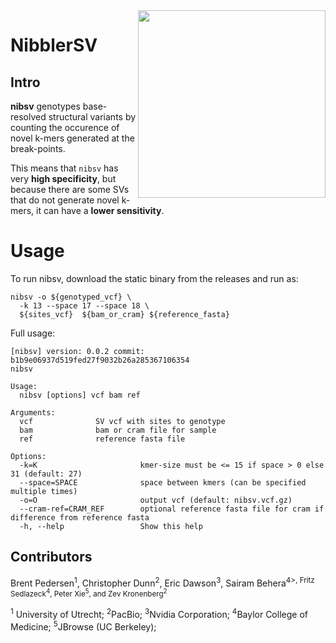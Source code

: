 <img align="right" width="300" height="300" src="https://github.com/collaborativebioinformatics/nibSV/blob/main/SVNibbler.png">

# NibblerSV
## Intro 

**nibsv** genotypes base-resolved structural variants by counting the occurence of
novel k-mers generated at the break-points.

This means that `nibsv` has very **high specificity**, but because there are
some SVs that do not generate novel k-mers, it can have a **lower
sensitivity**.

# Usage

To run nibsv, download the static binary from the releases and run as:
```
nibsv -o ${genotyped_vcf} \
  -k 13 --space 17 --space 18 \
  ${sites_vcf}  ${bam_or_cram} ${reference_fasta}
```

Full usage:
```
[nibsv] version: 0.0.2 commit: b1b9e06937d519fed27f9032b26a285367106354
nibsv

Usage:
  nibsv [options] vcf bam ref

Arguments:
  vcf              SV vcf with sites to genotype
  bam              bam or cram file for sample
  ref              reference fasta file

Options:
  -k=K                       kmer-size must be <= 15 if space > 0 else 31 (default: 27)
  --space=SPACE              space between kmers (can be specified multiple times)
  -o=O                       output vcf (default: nibsv.vcf.gz)
  --cram-ref=CRAM_REF        optional reference fasta file for cram if difference from reference fasta
  -h, --help                 Show this help

```

## Contributors

Brent Pedersen<sup>1</sup>, Christopher Dunn<sup>2</sup>, Eric Dawson<sup>3</sup>, Sairam Behera<sup>4>, Fritz Sedlazeck<sup>4</sup>, Peter Xie<sup>5</sup>, and Zev Kronenberg<sup>2</sup>

<sup>1</sup> University of Utrecht; <sup>2</sup>PacBio; <sup>3</sup>Nvidia Corporation; <sup>4</sup>Baylor College of Medicine; <sup>5</sup>JBrowse (UC Berkeley);
